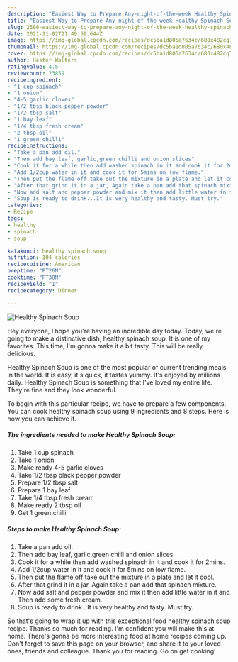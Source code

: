 ```yaml
---
description: "Easiest Way to Prepare Any-night-of-the-week Healthy Spinach Soup"
title: "Easiest Way to Prepare Any-night-of-the-week Healthy Spinach Soup"
slug: 2506-easiest-way-to-prepare-any-night-of-the-week-healthy-spinach-soup
date: 2021-11-02T21:49:59.644Z
image: https://img-global.cpcdn.com/recipes/dc5ba1d805a7634c/680x482cq70/healthy-spinach-soup-recipe-main-photo.jpg
thumbnail: https://img-global.cpcdn.com/recipes/dc5ba1d805a7634c/680x482cq70/healthy-spinach-soup-recipe-main-photo.jpg
cover: https://img-global.cpcdn.com/recipes/dc5ba1d805a7634c/680x482cq70/healthy-spinach-soup-recipe-main-photo.jpg
author: Hester Walters
ratingvalue: 4.5
reviewcount: 23859
recipeingredient:
- "1 cup spinach"
- "1 onion"
- "4-5 garlic cloves"
- "1/2 tbsp black pepper powder"
- "1/2 tbsp salt"
- "1 bay leaf"
- "1/4 tbsp fresh cream"
- "2 tbsp oil"
- "1 green chilli"
recipeinstructions:
- "Take a pan add oil."
- "Then add bay leaf, garlic,green chilli and onion slices"
- "Cook it for a while then add washed spinach in it and cook it for 2mins."
- "Add 1/2cup water in it and cook it for 5mins on low flame."
- "Then put the flame off take out the mixture in a plate and let it cool."
- "After that grind it in a jar, Again take a pan add that spinach mixture."
- "Now add salt and pepper powder and mix it then add little water in it and Then add some fresh cream."
- "Soup is ready to drink...It is very healthy and tasty. Must try."
categories:
- Recipe
tags:
- healthy
- spinach
- soup

katakunci: healthy spinach soup 
nutrition: 104 calories
recipecuisine: American
preptime: "PT26M"
cooktime: "PT38M"
recipeyield: "1"
recipecategory: Dinner

---
```



![Healthy Spinach Soup](https://img-global.cpcdn.com/recipes/dc5ba1d805a7634c/680x482cq70/healthy-spinach-soup-recipe-main-photo.jpg)

Hey everyone, I hope you're having an incredible day today. Today, we're going to make a distinctive dish, healthy spinach soup. It is one of my favorites. This time, I'm gonna make it a bit tasty. This will be really delicious.

Healthy Spinach Soup is one of the most popular of current trending meals in the world. It is easy, it's quick, it tastes yummy. It's enjoyed by millions daily. Healthy Spinach Soup is something that I've loved my entire life. They're fine and they look wonderful.




To begin with this particular recipe, we have to prepare a few components. You can cook healthy spinach soup using 9 ingredients and 8 steps. Here is how you can achieve it.

<!--inarticleads1-->

##### The ingredients needed to make Healthy Spinach Soup:

1. Take 1 cup spinach
1. Take 1 onion
1. Make ready 4-5 garlic cloves
1. Take 1/2 tbsp black pepper powder
1. Prepare 1/2 tbsp salt
1. Prepare 1 bay leaf
1. Take 1/4 tbsp fresh cream
1. Make ready 2 tbsp oil
1. Get 1 green chilli




<!--inarticleads2-->

##### Steps to make Healthy Spinach Soup:

1. Take a pan add oil.
1. Then add bay leaf, garlic,green chilli and onion slices
1. Cook it for a while then add washed spinach in it and cook it for 2mins.
1. Add 1/2cup water in it and cook it for 5mins on low flame.
1. Then put the flame off take out the mixture in a plate and let it cool.
1. After that grind it in a jar, Again take a pan add that spinach mixture.
1. Now add salt and pepper powder and mix it then add little water in it and Then add some fresh cream.
1. Soup is ready to drink...It is very healthy and tasty. Must try.




So that's going to wrap it up with this exceptional food healthy spinach soup recipe. Thanks so much for reading. I'm confident you will make this at home. There's gonna be more interesting food at home recipes coming up. Don't forget to save this page on your browser, and share it to your loved ones, friends and colleague. Thank you for reading. Go on get cooking!
